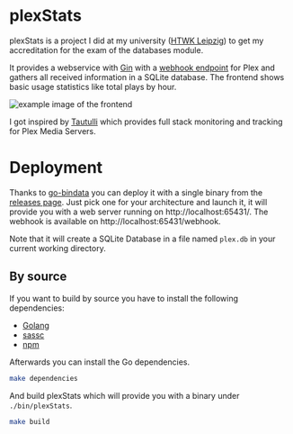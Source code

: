 # plexStats

plexStats is a project I did at my university ([HTWK Leipzig](https://www.htwk-leipzig.de/startseite/))
to get my accreditation for the exam of the databases module.

It provides a webservice with [Gin](https://github.com/gin-gonic/gin) with a
[webhook endpoint](https://support.plex.tv/articles/115002267687-webhooks/) for Plex
and gathers all received information in a SQLite database. The frontend shows basic
usage statistics like total plays by hour.

![example image of the frontend](https://i.imgur.com/PfC78Fy.png)

I got inspired by [Tautulli](https://github.com/Tautulli/Tautulli) which provides
full stack monitoring and tracking for Plex Media Servers.

# Deployment

Thanks to [go-bindata](https://github.com/tmthrgd/go-bindata
) you can deploy it with a single binary from the [releases page](https://github.com/hashworks/plexStats/releases).
Just pick one for your architecture and launch it, it will provide you with a web server
running on http://localhost:65431/. The webhook is available on http://localhost:65431/webhook.

Note that it will create a SQLite Database in a file named `plex.db` in your current working directory.

## By source

If you want to build by source you have to install the following dependencies:
* [Golang](https://golang.org/doc/install)
* [sassc](https://github.com/sass/sassc)
* [npm](https://www.npmjs.com/get-npm)

Afterwards you can install the Go dependencies.
```sh
make dependencies
```

And build plexStats which will provide you with a binary under `./bin/plexStats`.

```sh
make build
```
